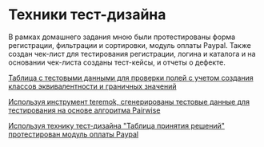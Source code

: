 # Техники тест-дизайна
В рамках домашнего задания мною были протестированы форма регистрации, фильтрации и сортировки, модуль оплаты Paypal. Также создан чек-лист для тестирования регистрации, логина и каталога и на основании чек-листа созданы тест-кейсы, и отчеты о дефекте.

[Таблица с тестовыми данными для проверки полей с учетом создания классов эквивалентности и граничных значений](https://docs.google.com/spreadsheets/d/11P43CT3nyeL0CrNArEtH2KTA1WhoTEqK1yQfJ6BX1Ec/edit?gid=0#gid=0)

[Используя инструмент teremok, сгенерированы тестовые данные для тестирования на основе алгоритма Pairwise](https://docs.google.com/spreadsheets/d/1zUQRGxNSE_iuIk5eFdoT5WGGZUeGFpxgdnUrYiIW8IE/edit?gid=1618612150#gid=1618612150)

[Используя технику тест-дизайна "Таблица принятия решений" протестирован модуль оплаты Paypal](https://docs.google.com/spreadsheets/d/1WIKNpAesmwMqnOIoe-tqqFEoUpNhmWpHdeG9DxgeOYw/edit?usp=sharing)
